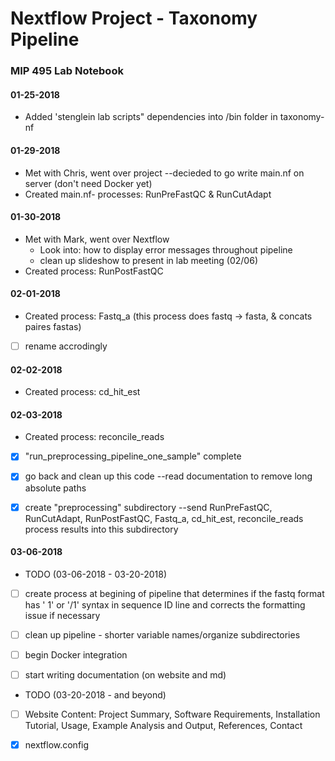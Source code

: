 # Nextflow Project - Taxonomy Pipeline
### MIP 495 Lab Notebook

#### 01-25-2018
  * Added 'stenglein lab scripts" dependencies into /bin folder in taxonomy-nf

#### 01-29-2018
  * Met with Chris, went over project --decieded to go write main.nf on server (don't need Docker yet)
  * Created main.nf- processes: RunPreFastQC & RunCutAdapt
  
#### 01-30-2018
  * Met with Mark, went over Nextflow 
    * Look into: how to display error messages throughout pipeline
    * clean up slideshow to present in lab meeting (02/06)
  * Created process: RunPostFastQC
  
#### 02-01-2018
  * Created process: Fastq_a (this process does fastq -> fasta, & concats paires fastas)
- [ ] rename accrodingly
  
#### 02-02-2018
  * Created process: cd_hit_est
  
#### 02-03-2018
  * Created process: reconcile_reads
- [x] "run_preprocessing_pipeline_one_sample" complete
- [x] go back and clean up this code --read documentation to remove long absolute paths 
- [x] create "preprocessing" subdirectory --send RunPreFastQC, RunCutAdapt, RunPostFastQC, Fastq_a, cd_hit_est, reconcile_reads process results into this subdirectory

  
#### 03-06-2018 

  * TODO (03-06-2018 - 03-20-2018)
  
- [ ] create process at begining of pipeline that determines if the fastq format has ' 1' or '/1' syntax in sequence ID line    and corrects the formatting issue if necessary
- [ ] clean up pipeline - shorter variable names/organize subdirectories
- [ ] begin Docker integration
- [ ] start writing documentation (on website and md)


* TODO (03-20-2018 - and beyond)

- [ ] Website Content: Project Summary, Software Requirements, Installation Tutorial, Usage, Example Analysis and Output, References, Contact
- [x] nextflow.config


  
